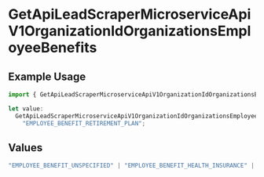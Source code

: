 # GetApiLeadScraperMicroserviceApiV1OrganizationIdOrganizationsEmployeeBenefits

## Example Usage

```typescript
import { GetApiLeadScraperMicroserviceApiV1OrganizationIdOrganizationsEmployeeBenefits } from "oppulence-backend-sdk/models/operations";

let value:
  GetApiLeadScraperMicroserviceApiV1OrganizationIdOrganizationsEmployeeBenefits =
    "EMPLOYEE_BENEFIT_RETIREMENT_PLAN";
```

## Values

```typescript
"EMPLOYEE_BENEFIT_UNSPECIFIED" | "EMPLOYEE_BENEFIT_HEALTH_INSURANCE" | "EMPLOYEE_BENEFIT_RETIREMENT_PLAN" | "EMPLOYEE_BENEFIT_PAID_TIME_OFF" | "EMPLOYEE_BENEFIT_REMOTE_WORK"
```
